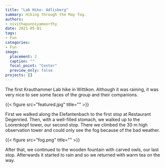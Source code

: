 ```yaml
---
title: "Lab Hike: Adlisberg"
summary: Hiking through the May fog. 
authors: 
- nivithapunniyamoorthy
date: 2021-05-01
tags: 
- Fun
categories:
- Fun
image:
  placement: 2
  caption: ""
  focal_point: "Center"
  preview_only: false
projects: []
---
```


The first Krauthammer Lab hike in Wittikon. Although it was raining, it was very nice to see some faces of the group and their companions. 

{{< figure src="featured.jpg" title="" >}}

First we walked along the Elefantenbach to the first stop at Restaurant Degenried. Then, with a well-filled stomach, we walked up to the Loorenkopf tower, our second stop. There we climbed the 30 m high observation tower and could only see the fog because of the bad weather. 

{{< figure src="fog.png" title="" >}}

After that, we continued to the wooden fountain with carved owls, our last stop. Afterwards it started to rain and so we returned with warm tea on the way.

